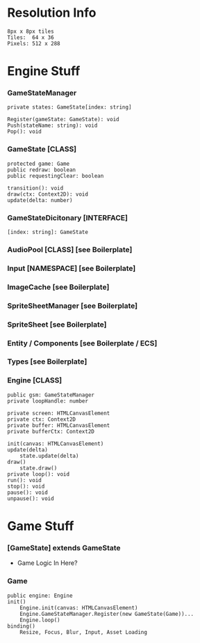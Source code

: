 # Resolution Info
    8px x 8px tiles
    Tiles:  64 x 36
    Pixels: 512 x 288

# Engine Stuff
### GameStateManager

    private states: GameState[index: string]

    Register(gameState: GameState): void
    Push(stateName: string): void
    Pop(): void

### GameState [CLASS]

    protected game: Game
    public redraw: boolean
    public requestingClear: boolean

    transition(): void
    draw(ctx: Context2D): void
    update(delta: number)
    
### GameStateDicitonary [INTERFACE]
    [index: string]: GameState

### AudioPool [CLASS] [see Boilerplate]
### Input [NAMESPACE] [see Boilerplate]
### ImageCache [see Boilerplate]
### SpriteSheetManager [see Boilerplate]
### SpriteSheet [see Boilerplate]
### Entity / Components [see Boilerplate / ECS]
### Types  [see Boilerplate]

### Engine [CLASS]

    public gsm: GameStateManager
    private loopHandle: number

    private screen: HTMLCanvasElement
    private ctx: Context2D
    private buffer: HTMLCanvasElement
    private bufferCtx: Context2D

    init(canvas: HTMLCanvasElement)
    update(delta)
        state.update(delta)
    draw()
        state.draw()
    private loop(): void
    run(): void
    stop(): void
    pause(): void
    unpause(): void

Game Stuff
==========
### [GameState] extends GameState
- Game Logic In Here?

### Game
    public engine: Engine
    init()
        Engine.init(canvas: HTMLCanvasElement)
        Engine.GameStateManager.Register(new GameState(Game))...
        Engine.loop()
    binding()
        Resize, Focus, Blur, Input, Asset Loading